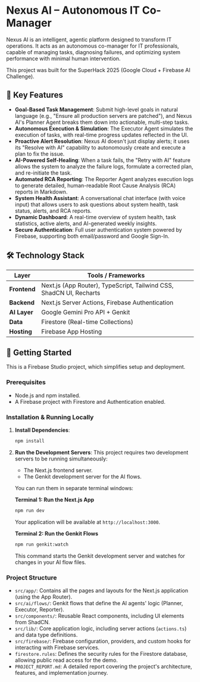 # Nexus AI – Autonomous IT Co-Manager

Nexus AI is an intelligent, agentic platform designed to transform IT operations. It acts as an autonomous co-manager for IT professionals, capable of managing tasks, diagnosing failures, and optimizing system performance with minimal human intervention.

This project was built for the SuperHack 2025 (Google Cloud + Firebase AI Challenge).

## 🚀 Key Features

*   **Goal-Based Task Management**: Submit high-level goals in natural language (e.g., "Ensure all production servers are patched"), and Nexus AI's Planner Agent breaks them down into actionable, multi-step tasks.
*   **Autonomous Execution & Simulation**: The Executor Agent simulates the execution of tasks, with real-time progress updates reflected in the UI.
*   **Proactive Alert Resolution**: Nexus AI doesn't just display alerts; it uses its "Resolve with AI" capability to autonomously create and execute a plan to fix the issue.
*   **AI-Powered Self-Healing**: When a task fails, the "Retry with AI" feature allows the system to analyze the failure logs, formulate a corrected plan, and re-initiate the task.
*   **Automated RCA Reporting**: The Reporter Agent analyzes execution logs to generate detailed, human-readable Root Cause Analysis (RCA) reports in Markdown.
*   **System Health Assistant**: A conversational chat interface (with voice input) that allows users to ask questions about system health, task status, alerts, and RCA reports.
*   **Dynamic Dashboard**: A real-time overview of system health, task statistics, active alerts, and AI-generated weekly insights.
*   **Secure Authentication**: Full user authentication system powered by Firebase, supporting both email/password and Google Sign-In.

## 🛠️ Technology Stack

| Layer      | Tools / Frameworks                                        |
|------------|-----------------------------------------------------------|
| **Frontend**   | Next.js (App Router), TypeScript, Tailwind CSS, ShadCN UI, Recharts |
| **Backend**    | Next.js Server Actions, Firebase Authentication           |
| **AI Layer**   | Google Gemini Pro API + Genkit                            |
| **Data**       | Firestore (Real-time Collections)                         |
| **Hosting**    | Firebase App Hosting                                      |

## 🏁 Getting Started

This is a Firebase Studio project, which simplifies setup and deployment.

### Prerequisites

*   Node.js and npm installed.
*   A Firebase project with Firestore and Authentication enabled.

### Installation & Running Locally

1.  **Install Dependencies**:
    ```bash
    npm install
    ```

2.  **Run the Development Servers**:
    This project requires two development servers to be running simultaneously:
    *   The Next.js frontend server.
    *   The Genkit development server for the AI flows.

    You can run them in separate terminal windows:

    **Terminal 1: Run the Next.js App**
    ```bash
    npm run dev
    ```
    Your application will be available at `http://localhost:3000`.

    **Terminal 2: Run the Genkit Flows**
    ```bash
    npm run genkit:watch
    ```
    This command starts the Genkit development server and watches for changes in your AI flow files.

### Project Structure

*   `src/app/`: Contains all the pages and layouts for the Next.js application (using the App Router).
*   `src/ai/flows/`: Genkit flows that define the AI agents' logic (Planner, Executor, Reporter).
*   `src/components/`: Reusable React components, including UI elements from ShadCN.
*   `src/lib/`: Core application logic, including server actions (`actions.ts`) and data type definitions.
*   `src/firebase/`: Firebase configuration, providers, and custom hooks for interacting with Firebase services.
*   `firestore.rules`: Defines the security rules for the Firestore database, allowing public read access for the demo.
*   `PROJECT_REPORT.md`: A detailed report covering the project's architecture, features, and implementation journey.
